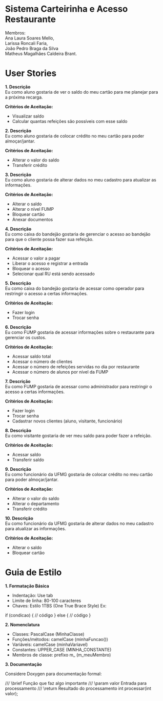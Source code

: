 # Sistema Carteirinha e Acesso Restaurante
Membros:  
Ana Laura Soares Mello,  
Larissa Roncali Faria,   
João Pedro Braga da Silva  
Matheus Magalhães Caldeira Brant.  

# User Stories 

**1. Descrição**  
Eu como aluno gostaria de ver o saldo do meu cartão para me planejar para a próxima recarga.  

**Critérios de Aceitação:**
 * Visualizar saldo
 * Calcular quantas refeições são possíveis com esse saldo
  
**2. Descrição**  
Eu como aluno gostaria de colocar crédito no meu cartão para poder almoçar/jantar.  

**Critérios de Aceitação:**
 * Alterar o valor do saldo
 * Transferir crédito

**3. Descrição**  
Eu como aluno gostaria de alterar dados no meu cadastro para atualizar as informações.  

**Critérios de Aceitação:**
 * Alterar o saldo
 * Alterar o nível FUMP
 * Bloquear cartão
 * Anexar documentos

**4. Descrição**  
Eu como caixa do bandejão gostaria de gerenciar o acesso ao bandejão para que o cliente possa fazer sua refeição.  

**Critérios de Aceitação:**
 * Acessar o valor a pagar
 * Liberar o acesso e registrar a entrada
 * Bloquear o acesso
 * Selecionar qual RU está sendo acessado

**5. Descrição**  
Eu como caixa do bandejão gostaria de acessar como operador para restringir o acesso a certas informações.  

**Critérios de Aceitação:**
 * Fazer login
 * Trocar senha

**6. Descrição**  
Eu como FUMP gostaria de acessar informações sobre o restaurante para gerenciar os custos.  

**Critérios de Aceitação:**
 * Acessar saldo total
 * Acessar o número de clientes
 * Acessar o número de refeições servidas no dia por restaurante
 * Acessar o número de alunos por nível da FUMP

**7. Descrição**  
Eu como FUMP gostaria de acessar como administrador para restringir o acesso a certas informações.  

**Critérios de Aceitação:**
 * Fazer login
 * Trocar senha
 * Cadastrar novos clientes (aluno, visitante, funcionário)

**8. Descrição**  
Eu como visitante gostaria de ver meu saldo para poder fazer a refeição.  

**Critérios de Aceitação:**
 * Acessar saldo
 * Transferir saldo

**9. Descrição**  
Eu como funcionário da UFMG gostaria de colocar crédito no meu cartão para poder almoçar/jantar.  

**Critérios de Aceitação:**
 * Alterar o valor do saldo
 * Alterar o departamento
 * Transferir crédito

**10. Descrição**  
Eu como funcionário da UFMG gostaria de alterar dados no meu cadastro para atualizar as informações.  

**Critérios de Aceitação:**
 * Alterar o saldo
 * Bloquear cartão

# Guia de Estilo
**1. Formatação Básica** 
* Indentação: Use tab
* Limite de linha: 80-100 caracteres
* Chaves: Estilo 1TBS (One True Brace Style)
Ex: 

if (condicao) {
    // código
} else {
    // código
}

**2. Nomenclatura** 
* Classes: PascalCase (MinhaClasse)
* Funções/métodos: camelCase (minhaFuncao())
* Variáveis: camelCase (minhaVariavel)
* Constantes: UPPER_CASE (MINHA_CONSTANTE)
* Membros de classe: prefixo m_ (m_meuMembro)

**3. Documentação**

Considere Doxygen para documentação formal:

/// \brief Função que faz algo importante
/// \param valor Entrada para processamento
/// \return Resultado do processamento
int processar(int valor);

